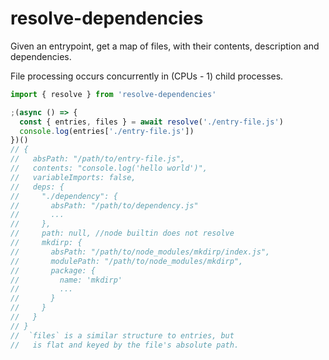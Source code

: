 # resolve-dependencies

Given an entrypoint, get a map of files, with their contents, description and dependencies. 

File processing occurs concurrently in (CPUs - 1) child processes.

```javascript
import { resolve } from 'resolve-dependencies'

;(async () => {
  const { entries, files } = await resolve('./entry-file.js')
  console.log(entries['./entry-file.js'])
})()
// {
//   absPath: "/path/to/entry-file.js",
//   contents: "console.log('hello world')",
//   variableImports: false,
//   deps: {
//     "./dependency": {
//       absPath: "/path/to/dependency.js"
//       ...
//     },
//     path: null, //node builtin does not resolve
//     mkdirp: {
//       absPath: "/path/to/node_modules/mkdirp/index.js",
//       modulePath: "/path/to/node_modules/mkdirp",
//       package: {
//         name: 'mkdirp'
//         ...
//       }
//     }
//   }
// }
//  `files` is a similar structure to entries, but 
//   is flat and keyed by the file's absolute path.
```


